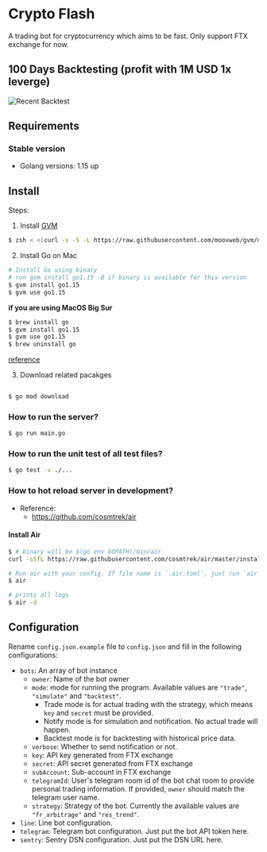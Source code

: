# Crypto Flash
A trading bot for cryptocurrency which aims to be fast.
Only support FTX exchange for now.
## 100 Days Backtesting (profit with 1M USD 1x leverge)
![Recent Backtest](/backtest-example.png)



## Requirements

### Stable version

* Golang versions: 1.15 up

## Install

Steps:

1. Install [GVM](https://github.com/moovweb/gvm)

```sh
$ zsh < <(curl -s -S -L https://raw.githubusercontent.com/moovweb/gvm/master/binscripts/gvm-installer)
```

2. Install Go on Mac

```sh
# Install Go using binary
# run gvm install go1.15 -B if binary is available for this version
$ gvm install go1.15
$ gvm use go1.15
```
**if you are using MacOS Big Sur**
```sh
$ brew install go
$ gvm install go1.15
$ gvm use go1.15
$ brew uninstall go
```
[reference](https://github.com/moovweb/gvm/issues/360)

3. Download related pacakges

```sh

$ go mod download
```

### How to run the server?

```sh
$ go run main.go
```

### How to run the unit test of all test files?

```sh
$ go test -v ./...
```

### How to hot reload server in development?

* Reference:
    - https://github.com/cosmtrek/air

#### Install Air

```sh
$ # binary will be $(go env GOPATH)/bin/air
curl -sSfL https://raw.githubusercontent.com/cosmtrek/air/master/install.sh | sh -s -- -b $(go env GOPATH)/bin
```

```sh
# Run air with your config. If file name is `.air.toml`, just run `air`.
$ air

# prints all logs
$ air -d
```

## Configuration
Rename `config.json.example` file to `config.json` and fill in the following configurations:
- `bots`: An array of bot instance
    - `owner`: Name of the bot owner
    - `mode`: mode for running the program. Available values are `"trade"`, `"simulate"` and `"backtest"`.
        - Trade mode is for actual trading with the strategy, which means `key` and `secret` must be provided.
        - Notify mode is for simulation and notification. No actual trade will happen.
        - Backtest mode is for backtesting with historical price data.
    - `verbose`: Whether to send notification or not.
    - `key`: API key generated from FTX exchange
    - `secret`: API secret generated from FTX exchange
    - `subAccount`: Sub-account in FTX exchange
    - `telegramId`: User's telegram room id of the bot chat room to provide personal trading information. If provided, `owner` should match the telegram user name.
    - `strategy`: Strategy of the bot. Currently the available values are `"fr_arbitrage"` and `"res_trend"`.
- `line`: Line bot configuration.
- `telegram`: Telegram bot configuration. Just put the bot API token here.
- `sentry`: Sentry DSN configuration. Just put the DSN URL here.
